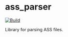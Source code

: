 ass_parser
==============

[![Build](https://github.com/bubblesub/ass_parser/actions/workflows/build.yml/badge.svg)](https://github.com/bubblesub/ass_parser/actions/workflows/build.yml)

Library for parsing ASS files.
